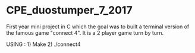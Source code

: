 # CPE_duostumper_7_2017
First year mini project in C which the goal was to built a terminal version of the famous game "connect 4".
It is a 2 player game turn by turn.

USING : 1) Make 2) ./connect4
